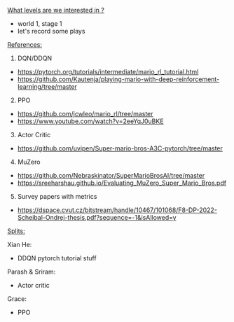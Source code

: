 <u> What levels are we interested in ? </u>

* world 1, stage 1
* let's record some plays

<u> References:</u>

1. DQN/DDQN
*  https://pytorch.org/tutorials/intermediate/mario_rl_tutorial.html
*  https://github.com/Kautenja/playing-mario-with-deep-reinforcement-learning/tree/master

2. PPO
* https://github.com/jcwleo/mario_rl/tree/master
* https://www.youtube.com/watch?v=2eeYqJ0uBKE

3. Actor Critic
* https://github.com/uvipen/Super-mario-bros-A3C-pytorch/tree/master

4. MuZero
* https://github.com/Nebraskinator/SuperMarioBrosAI/tree/master
* https://sreeharshau.github.io/Evaluating_MuZero_Super_Mario_Bros.pdf

5. Survey papers with metrics
* https://dspace.cvut.cz/bitstream/handle/10467/101068/F8-DP-2022-Schejbal-Ondrej-thesis.pdf?sequence=-1&isAllowed=y

<u> Splits: </u>

Xian He:
- DDQN pytorch tutorial stuff

Parash & Sriram:
- Actor critic

Grace:
- PPO

